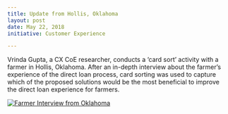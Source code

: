 ```yaml
---
title: Update from Hollis, Oklahoma
layout: post
date: May 22, 2018
initiative: Customer Experience

---
```


Vrinda Gupta, a CX CoE researcher, conducts a ‘card sort’ activity with a farmer in Hollis, Oklahoma. After an in-depth interview about the farmer’s experience of the direct loan process, card sorting was used to capture which of the proposed solutions would be the most beneficial to improve the direct loan experience for farmers.

<a href="{{site.baseurl}}/images/customer-experience/farmer-interview.jpg" target="_blank" rel="noopener noreferrer">
<img src="{{site.baseurl}}/images/customer-experience/farmer-interview.jpg" alt="Farmer Interview from Oklahoma">
